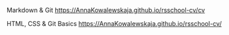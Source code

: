 Markdown & Git
https://AnnaKowalewskaja.github.io/rsschool-cv/cv

HTML, CSS & Git Basics
https://AnnaKowalewskaja.github.io/rsschool-cv/